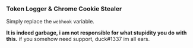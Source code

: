 ### Token Logger & Chrome Cookie Stealer
Simply replace the `webhook` variable. 
  
**It is indeed garbage, i am not responsible for what stupidity you do with this.**
if you somehow need support, duck#1337 im all ears.
